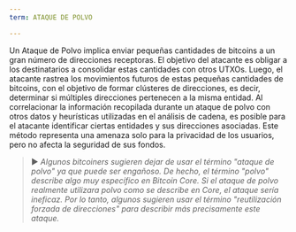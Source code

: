 ```yaml
---
term: ATAQUE DE POLVO

---
```


Un Ataque de Polvo implica enviar pequeñas cantidades de bitcoins a un gran número de direcciones receptoras. El objetivo del atacante es obligar a los destinatarios a consolidar estas cantidades con otros UTXOs. Luego, el atacante rastrea los movimientos futuros de estas pequeñas cantidades de bitcoins, con el objetivo de formar clústeres de direcciones, es decir, determinar si múltiples direcciones pertenecen a la misma entidad. Al correlacionar la información recopilada durante un ataque de polvo con otros datos y heurísticas utilizadas en el análisis de cadena, es posible para el atacante identificar ciertas entidades y sus direcciones asociadas. Este método representa una amenaza solo para la privacidad de los usuarios, pero no afecta la seguridad de sus fondos.

> ► *Algunos bitcoiners sugieren dejar de usar el término "ataque de polvo" ya que puede ser engañoso. De hecho, el término "polvo" describe algo muy específico en Bitcoin Core. Si el ataque de polvo realmente utilizara polvo como se describe en Core, el ataque sería ineficaz. Por lo tanto, algunos sugieren usar el término "reutilización forzada de direcciones" para describir más precisamente este ataque.*